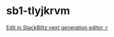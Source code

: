 # sb1-tlyjkrvm

[Edit in StackBlitz next generation editor ⚡️](https://stackblitz.com/~/github.com/TheAbdulisoft/sb1-tlyjkrvm)
